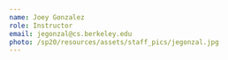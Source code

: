 ```yaml
---
name: Joey Gonzalez
role: Instructor
email: jegonzal@cs.berkeley.edu
photo: /sp20/resources/assets/staff_pics/jegonzal.jpg
---
```

